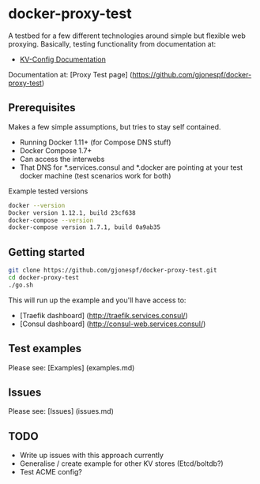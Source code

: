 # docker-proxy-test

A testbed for a few different technologies around simple but flexible web proxying.
Basically, testing functionality from documentation at:
- [KV-Config Documentation](https://github.com/containous/traefik/blob/master/docs/user-guide/kv-config.md)

Documentation at:
[Proxy Test page] (https://github.com/gjonespf/docker-proxy-test)

## Prerequisites
Makes a few simple assumptions, but tries to stay self contained.
- Running Docker 1.11+ (for Compose DNS stuff)
- Docker Compose 1.7+
- Can access the interwebs
- That DNS for *.services.consul and *.docker are pointing at your test docker machine (test scenarios work for both)

Example tested versions
```bash
docker --version
Docker version 1.12.1, build 23cf638
docker-compose --version
docker-compose version 1.7.1, build 0a9ab35
```

## Getting started

```bash
git clone https://github.com/gjonespf/docker-proxy-test.git
cd docker-proxy-test
./go.sh
```

This will run up the example and you'll have access to:

- [Traefik dashboard] (http://traefik.services.consul/)
- [Consul dashboard] (http://consul-web.services.consul/)

## Test examples

Please see:
[Examples] (examples.md)

## Issues

Please see:
[Issues] (issues.md)

## TODO

- Write up issues with this approach currently
- Generalise / create example for other KV stores (Etcd/boltdb?)
- Test ACME config?


